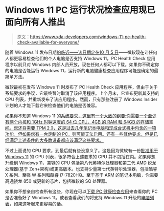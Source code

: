 # Windows 11 PC 运行状况检查应用现已面向所有人推出

> 原文：<https://www.xda-developers.com/windows-11-pc-health-check-available-for-everyone/>

随着 Windows 11 发布日期[的临近——该日期定在](https://www.xda-developers.com/windows-11/)[10 月 5 日](https://www.xda-developers.com/windows-11-release-date-october-5/)——微软现在让任何人都更容易检查他们的个人电脑是否支持 Windows 11。PC Health Check 应用程序以前只对 Windows 内部人员开放，现在任何人都可以下载。如果你不确定你的电脑是否能运行 Windows 11，运行新的电脑健康检查应用程序可能是确定的最简单方法。

微软最初在发布 Windows 11 时发布了 PC Health Check 应用程序，但由于关于系统要求的争议，它最终暂时取消了该应用程序。上个月末，它宣布更新其支持的 CPU 列表，并重新发布了该应用程序。然而，只有那些注册了 Windows Insider 计划的人才能下载它来检查他们的电脑是否兼容。

如果你不知道 Windows 11 的[系统要求，这里有一个大致的纲要:你需要一个至少有两个内核和 1GHz 时钟速度的 64 位 CPU，4GB 的 RAM 和 64GB 的存储空间。您还将需要 TPM 2.0，这是过去几年笔记本电脑和现成台式机中包含的一项功能，但如果您有一台定制的 PC，则可能无法启用。还有一些其他要求，但是已经满足上述条件的大多数设备都应该满足这些要求。](https://www.xda-developers.com/windows-11-minimum-requirements/)

不过上面说的 CPU 要求，到最后就有些没意义了。这是因为微软有一份[批准用于 Windows 11](https://www.xda-developers.com/cpus-compatible-windows-11/) 的 CPU 列表，很多符合上述要求的 CPU 并不包括在内。如果你想升级到 Windows 11，兼容的 CPU 包括第八代英特尔处理器和第二代 AMD 锐龙处理器(基于 Zen+架构)或更高版本。也支持少量第七代英特尔处理器，包括酷睿 X 系列、至强 W 系列和酷睿 i7-7820HQ。至于基于 ARM 的笔记本电脑，你需要高通骁龙 850 或更新的芯片，包括微软的 SQ 处理器。

如果你不想亲自检查所有这些，你现在可以[下载 PC 健康检查应用](https://aka.ms/GetPCHealthCheckApp)来查看你的 PC 是否准备好了 Windows 11。或者查看我们的将支持 Windows 11 升级的[电脑列表](https://www.xda-developers.com/windows-11-compatible-pc/)，如果这听起来更容易的话。